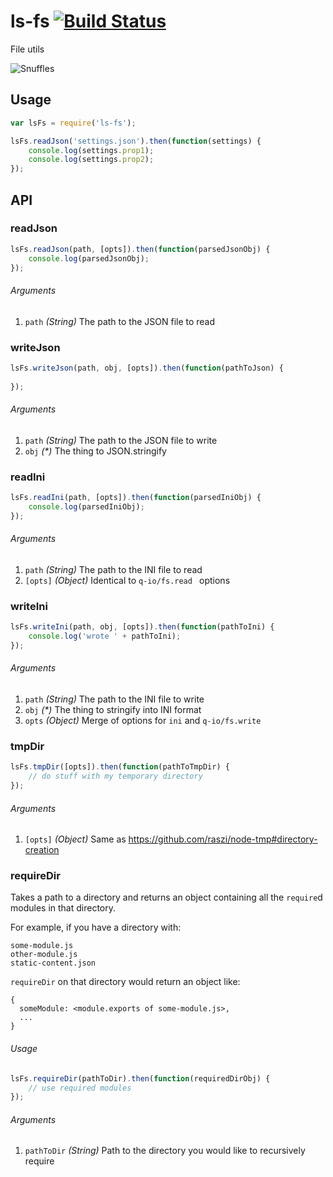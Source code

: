 # ls-fs [![Build Status](https://travis-ci.org/LiveSafe/ls-fs.svg?branch=master)](https://travis-ci.org/LiveSafe/ls-fs)

File utils

![Snuffles](http://1.bp.blogspot.com/-xA9Da55eN9s/Up8S5jZzzVI/AAAAAAAAp4s/kJMdPIQblvE/s1600/SNUFFLES+MINE+BENTLEY.png)

## Usage

```js
var lsFs = require('ls-fs');

lsFs.readJson('settings.json').then(function(settings) {
    console.log(settings.prop1);
    console.log(settings.prop2);
});
```

## API

### readJson

```js
lsFs.readJson(path, [opts]).then(function(parsedJsonObj) {
    console.log(parsedJsonObj);
});
```

###### Arguments

1. `path` _(String)_ The path to the JSON file to read


### writeJson

```js
lsFs.writeJson(path, obj, [opts]).then(function(pathToJson) {
    
});
```

###### Arguments

1. `path` _(String)_ The path to the JSON file to write
1. `obj` _(*)_ The thing to JSON.stringify


### readIni

```js
lsFs.readIni(path, [opts]).then(function(parsedIniObj) {
    console.log(parsedIniObj);
});
```

###### Arguments

1. `path` _(String)_ The path to the INI file to read
1. `[opts]` _(Object)_ Identical to `q-io/fs.read ` options


### writeIni

```js
lsFs.writeIni(path, obj, [opts]).then(function(pathToIni) {
    console.log('wrote ' + pathToIni);
});
```

###### Arguments

1. `path` _(String)_ The path to the INI file to write
1. `obj` _(*)_ The thing to stringify into INI format
1. `opts` _(Object)_ Merge of options for `ini` and `q-io/fs.write`


### tmpDir

```js
lsFs.tmpDir([opts]).then(function(pathToTmpDir) {
    // do stuff with my temporary directory
});
```

###### Arguments

1. `[opts]` _(Object)_ Same as https://github.com/raszi/node-tmp#directory-creation


### requireDir

Takes a path to a directory and returns an object containing all the `require`d modules in that directory.

For example, if you have a directory with:

```
some-module.js
other-module.js
static-content.json
```

`requireDir` on that directory would return an object like:

```
{
  someModule: <module.exports of some-module.js>,
  ...
}
```

###### Usage

```js
lsFs.requireDir(pathToDir).then(function(requiredDirObj) {
    // use required modules
});
```

###### Arguments

1. `pathToDir` _(String)_ Path to the directory you would like to recursively require

